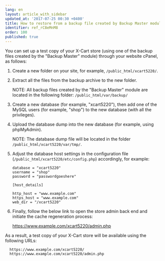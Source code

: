 ```yaml
---
lang: en
layout: article_with_sidebar
updated_at: '2017-07-25 00:30 +0400'
title: How to restore from a backup file created by Backup Master module
identifier: ref_rC8eMnM8
order: 100
published: true
---
```


You can set up a test copy of your X-Cart store (using one of the backup files created by the "Backup Master" module) through your website cPanel, as follows:

   1. Create a new folder on your site, for example, `/public_html/xcart5220/`.

   2. Extract all the files from the backup archive to the new folder.

      NOTE: All backup files created by the "Backup Master" module are located in the following folder: 
      `/public_html/var/backup/`

   3. Create a new database (for example, "xcart5220"), then add one of the MySQL users (for example, "shop") to the new database (with all the privileges).

   4. Upload the database dump into the new database (for example, using phpMyAdmin).

      NOTE: The database dump file will be located in the folder `/public_html/xcart5220/var/tmp/`.

   5. Adjust the database host settings in the configuration file (`/public_html/xcart5220/etc/config.php`) accordingly, for example:

      ```
      database = "xcart5220"
      username = "shop"
      password = "passwordgoeshere"

      [host_details]
      
      http_host = "www.example.com"
      https_host = "www.example.com"
      web_dir = "/xcart5220"
      ```


   6. Finally, follow the below link to open the store admin back end and initiate the cache regeneration process:

      https://www.example.com/xcart5220/admin.php

As a result, a test copy of your X-Cart store will be available using the following URLs:

      https://www.example.com/xcart5220/
      https://www.example.com/xcart5220/admin.php
